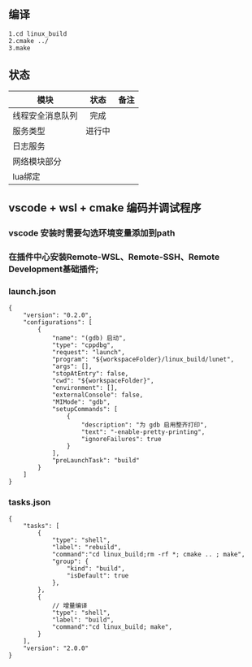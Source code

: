 ## 编译
```
1.cd linux_build
2.cmake ../
3.make
```

## 状态
模块|状态|备注|
--|:--:|:--:|
线程安全消息队列|完成|
服务类型|进行中||
日志服务|||
网络模块部分|||
lua绑定|||

## vscode + wsl + cmake 编码并调试程序
### vscode 安装时需要勾选环境变量添加到path
### 在插件中心安装Remote-WSL、Remote-SSH、Remote Development基础插件;
### launch.json
```
{
    "version": "0.2.0",
    "configurations": [
        {
            "name": "(gdb) 启动",
            "type": "cppdbg",
            "request": "launch",
            "program": "${workspaceFolder}/linux_build/lunet",
            "args": [],
            "stopAtEntry": false,
            "cwd": "${workspaceFolder}",
            "environment": [],
            "externalConsole": false,
            "MIMode": "gdb",
            "setupCommands": [
                {
                    "description": "为 gdb 启用整齐打印",
                    "text": "-enable-pretty-printing",
                    "ignoreFailures": true
                }
            ],
            "preLaunchTask": "build"
        }
    ]
}
```
### tasks.json 
```
{
    "tasks": [
        {
            "type": "shell",
            "label": "rebuild",
            "command":"cd linux_build;rm -rf *; cmake .. ; make",
            "group": {
                "kind": "build",
                "isDefault": true
            },
        },
        {
            // 增量编译
            "type": "shell",
            "label": "build",
            "command":"cd linux_build; make",
        }
    ],
    "version": "2.0.0"
}
```

